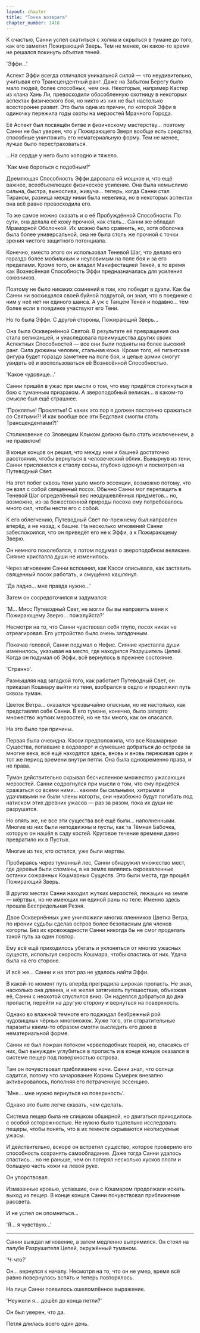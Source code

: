 ```yaml
---
layout: chapter
title: "Точка возврата"
chapter_number: 1418
---
```




К счастью, Санни успел скатиться с холма и скрыться в тумане до того, как его заметил Пожирающий Зверь. Тем не менее, он какое-то время не решался покинуть объятия теней.

'Эффи...'

Аспект Эффи всегда отличался уникальной силой — что неудивительно, учитывая его Трансцендентный ранг. Даже на Забытом Берегу было мало людей, более способных, чем она. Некоторые, например Кастер из клана Хань Ли, превосходили обособленную охотницу в некоторых аспектах физического боя, но никто из них не был настолько всесторонне развит. Это была одна из причин, по которой Эффи в одиночку пережила годы охоты на мерзостей Мрачного Города.

Её Аспект был посвящён битве и физическому мастерству... поэтому Санни не был уверен, что у Пожирающего Зверя вообще есть средства, способные уничтожить его нематериальную форму. Тем не менее, лучше было перестраховаться.

...На сердце у него было холодно и тяжело.

'Как мне бороться с подобным?'

Дремлющая Способность Эффи даровала ей мощное и, что ещё важнее, всеобъемлющее физическое усиление. Она была немыслимо сильна, быстра, вынослива, живуча... теперь, когда Санни стал Тираном, разница между ними была невелика, но в некоторых аспектах она всё равно превосходила его.

То же самое можно сказать и о её Пробуждённой Способности. По сути, она делала её кожу прочной, как сталь... Санни же обладал Мраморной Оболочкой. Их можно было сравнить, но, хотя оболочка была более универсальной, она не была столь же прочной с точки зрения чистого защитного потенциала.

Конечно, вместо этого он использовал Теневой Шаг, что делало его гораздо более мобильным и неуловимым на поле боя и за его пределами. Кроме того, он владел Манифестацией Теней, в то время как Вознесённая Способность Эффи предназначалась для усиления союзников.

Поэтому не было никаких сомнений в том, кто победит в дуэли. Как бы Санни ни восхищался своей буйной подругой, он знал, что в поединке с ним у неё нет ни единого шанса. А уж с Танцем Теней и подавно... тем более если в поединке участвуют его Тени.

Но то была Эффи. С другой стороны, Пожирающий Зверь...

Она была Осквернённой Святой. В результате её превращения она стала великаншей, и унаследовала преимущества других своих Аспектных Способностей — все они были подняты на более высокий ранг. Сила дюжины человек, стальная кожа. Кроме того, её гигантская фигура будет гораздо заметнее на поле боя, и целые армии смогут увидеть её и воспользоваться её Вознесённой Способностью.

'Какое чудовище...'

Санни пришёл в ужас при мысли о том, что ему придётся столкнуться в бою с туманным призраком. А звероподобный великан... в каком-то смысле был ещё страшнее.

'Проклятье! Проклятье! С каких это пор я должен постоянно сражаться со Святыми?! И как вообще все эти Бедствия смогли стать Трансцендентами?!'

Столкновение со Зловещим Клыком должно было стать исключением, а не правилом!

В конце концов он решил, что между ним и башней достаточно расстояния, чтобы вернуться в человеческий облик. Вынырнув из тени, Санни прислонился к стволу сосны, глубоко вдохнул и посмотрел на Путеводный Свет.

На этот побег сквозь тени ушло много эссенции, возможно потому, что он взял с собой священный посох. Обычно Санни мог перетащить в Теневой Шаг определённый вес неодушевлённых предметов... но, возможно, из-за божественной природы посоха ему потребовалось много сил, чтобы нести его с собой.

К его облегчению, Путеводный Свет по-прежнему был направлен вперёд, а не назад, к башне. На несколько мгновений Санни забеспокоился, что он приведёт его не к Эффи, а к Пожирающему Зверю.

Он немного поколебался, а потом подумал о звероподобном великане. Сияние кристалла души не изменилось.

Через мгновение Санни вспомнил, как Кэсси описывала, как заставить священный посох работать, и смущённо кашлянул.

'Да ладно... мне правда нужно...'

Затем он сосредоточился и задумался:

'M... Мисс Путеводный Свет, не могли бы вы направить меня к Пожирающему Зверю... пожалуйста?'

Несмотря на то, что Санни чувствовал себя глупо, посох никак не отреагировал. Его устройство было очень загадочным.

Покачав головой, Санни подумал о Нефис. Сияние кристалла души изменилось, указывая на место, где находился Разрушитель Цепей. Когда он подумал об Эффи, всё вернулось в прежнее состояние.

'Странно'.

Размышляя над загадкой того, как работает Путеводный Свет, он приказал Кошмару выйти из тени, взобрался в седло и продолжил путь сквозь туман.

Цветок Ветра... оказался чрезвычайно опасным, но не настолько, как представлял себе Санни. В его тумане, конечно, было заперто множество жутких мерзостей, но не так много, как он опасался.

На это было три причины.

Первая была очевидна. Кэсси предположила, что все Кошмарные Существа, попавшие в водоворот и сумевшие добраться до острова за многие века, всё ещё находятся здесь, вновь и вновь переживая один и тот же период времени внутри петли. Она была одновременно права, и не права.

Туман действительно скрывал бесчисленное множество ужасающих мерзостей. Санни содрогнулся при мысли о том, что ему придётся сражаться со всеми ними... какими бы сильными, хитрыми и удачливыми ни были члены когорты, они неизбежно будут погибать под натиском этих древних ужасов — раз за разом, пока их души не разрушатся.

Но опять же, не все эти существа всё ещё были... наполненными. Многие из них были неподвижны и пусты, как та Тёмная Бабочка, которую он нашёл в саду костей. Круговое течение времени давно превратило их в Пустых.

Многие из тех, кто остался, уже были мертвы.

Пробираясь через туманный лес, Санни обнаружил множество мест, где деревья были сломаны, а на земле валялись окровавленные останки сожранных Кошмарных Существ. Это были места, где прошёл Пожирающий Зверь.

В других местах Санни находил жутких мерзостей, лежащих на земле — мёртвых, но не имеющих ни единой раны на теле. Именно здесь прошла Беспредельная Резня.

Двое Осквернённых уже уничтожили многих пленников Цветка Ветра, по иронии судьбы сделав остров более безопасным для членов когорты. Без их кровожадности Санни никогда бы не смог проделать такой путь за один повтор.

Ему всё ещё приходилось убегать и уклоняться от многих ужасных существ, используя скорость Кошмара, чтобы спастись от них. Удача была на его стороне.

И всё же... Санни и на этот раз не удалось найти Эффи.

В какой-то момент путь вперёд преградила широкая пропасть. Не зная, насколько она длинна, и не желая затягивать путешествие, объезжая её, Санни с неохотой спустился вниз. Он надеялся добраться до дна пропасти, перейти на другую сторону и вернуться на поверхность.

Однако во влажной темноте его поджидал безбрежный рой чудовищных чёрных многоножек. Хуже того, эти отвратительные паразиты каким-то образом смогли выследить его даже в нематериальной форме.

Санни не был пожран потоком червеподобных тварей, но, спасаясь от них, был вынужден углубиться в пропасть и в конце концов оказался в системе пещер под поверхностью острова.

Там он почувствовал приближение ночи. Санни знал, что солнце садится, потому что зачарование Короны Сумерек внезапно активировалось, пополняя его потраченную эссенцию.

'Мне... мне нужно вернуться на поверхность'.

Однако это было легче сказать, чем сделать.

Система пещер была не слишком обширной, но двигаться приходилось с особой осторожностью. Не нужно было тщательно исследовать пещеры, чтобы понять, что в их темноте скрываются неописуемые ужасы.

И действительно, вскоре он встретил существо, которое проверило его способность сохранять самообладание. Даже тогда Санни удалось спастись... но не раньше, чем он потерял несколько кусков плоти и большую часть кожи на левой руке.

Он упорствовал.

Измазанные кровью, уставшие, они с Кошмаром продолжали искать выход из пещер. В конце концов Санни почувствовал приближение рассвета.

И не успел он опомниться...

'Я... я чувствую...'

***

Санни выждал мгновение, а затем медленно выпрямился. Он стоял на палубе Разрушителя Цепей, окружённый туманом.

'Ч-что?'

Он... вернулся к началу. Несмотря на то, что он не умер, время всё равно повернулось вспять и теперь повторялось.

На лице Санни появилось ошеломлённое выражение.

'Неужели я... дошёл до конца петли?'

Он был уверен, что да.

Петля длилась всего один день.

